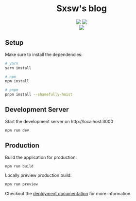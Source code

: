 <h1 align="center">Sxsw's blog</h1>

<div align="center">
    <img src="https://img.shields.io/badge/BUILT%20WITH-Nuxt%20Content-nrightgreen?style=for-the-badge" />
    <img src="https://img.shields.io/badge/BUILT%20WITH-UnoCSS-blue?style=for-the-badge" />
</div>

<div align="center">
    <img src="https://img.shields.io/badge/MADE%20WITH-%E2%9D%A4-red?style=for-the-badge" />
</div>

## Setup

Make sure to install the dependencies:

```bash
# yarn
yarn install

# npm
npm install

# pnpm
pnpm install --shamefully-hoist
```

## Development Server

Start the development server on http://localhost:3000

```bash
npm run dev
```

## Production

Build the application for production:

```bash
npm run build
```

Locally preview production build:

```bash
npm run preview
```

Checkout the [deployment documentation](https://v3.nuxtjs.org/guide/deploy/presets) for more information.
